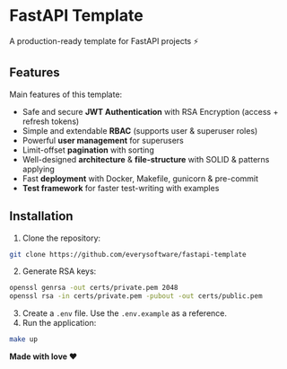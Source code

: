 # FastAPI Template

A production-ready template for FastAPI projects ⚡

## Features

Main features of this template:

- Safe and secure **JWT Authentication** with RSA Encryption (access + refresh tokens)
- Simple and extendable **RBAC** (supports user & superuser roles)
- Powerful **user management** for superusers
- Limit-offset **pagination** with sorting
- Well-designed **architecture** & **file-structure** with SOLID & patterns applying
- Fast **deployment** with Docker, Makefile, gunicorn & pre-commit
- **Test framework** for faster test-writing with examples

## Installation

1. Clone the repository:

```bash
git clone https://github.com/everysoftware/fastapi-template
```

2. Generate RSA keys:

```bash
openssl genrsa -out certs/private.pem 2048
openssl rsa -in certs/private.pem -pubout -out certs/public.pem
```

3. Create a `.env` file. Use the `.env.example` as a reference.
4. Run the application:

```bash
make up
```

**Made with love ❤️**
